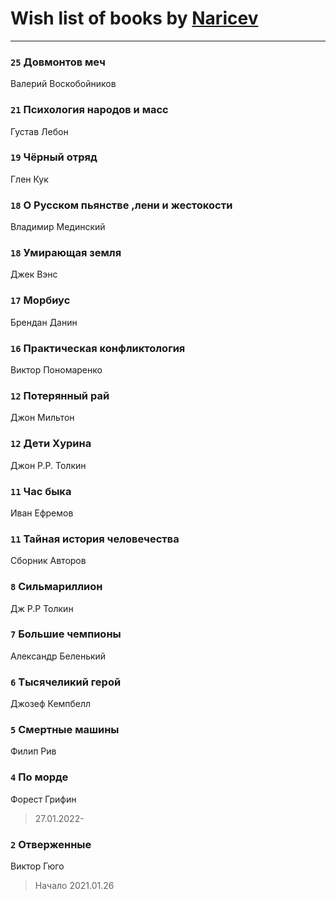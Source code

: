 # Wish list of books by [Naricev](https://plus.google.com/u/0/107090515204537133928/)
---

### `25` Довмонтов меч
Валерий Воскобойников

### `21` Психология народов и масс
Густав Лебон

### `19` Чёрный отряд
Глен Кук

### `18` О Русском пьянстве ,лени и жестокости
Владимир Мединский

### `18` Умирающая земля
Джек Вэнс

### `17` Морбиус
Брендан Данин

### `16` Практическая конфликтология
Виктор Пономаренко

### `12` Потерянный рай
Джон Мильтон

### `12` Дети Хурина
Джон Р.Р. Толкин

### `11` Час быка
Иван Ефремов

### `11` Тайная история человечества
Сборник Авторов

### `8` Сильмариллион
Дж Р.Р Толкин

### `7` Большие чемпионы
Александр Беленький

### `6` Тысячеликий герой
Джозеф Кемпбелл

### `5` Смертные машины
Филип Рив

### `4` По морде
Форест Грифин
> 27.01.2022-

### `2` Отверженные
Виктор Гюго
> Начало 2021.01.26

